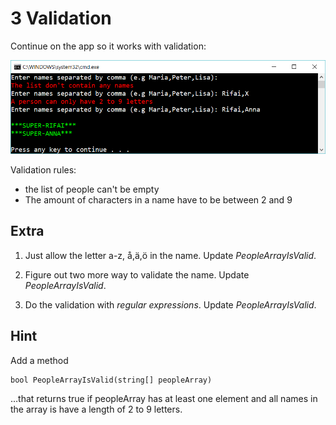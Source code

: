 ﻿# 3 Validation

Continue on the app so it works with validation:

![11](Images/11.png)

Validation rules:
- the list of people can't be empty
- The amount of characters in a name have to be between 2 and 9
 
## Extra

1. Just allow the letter a-z, å,ä,ö in the name. Update *PeopleArrayIsValid*.

2. Figure out two more way to validate the name. Update *PeopleArrayIsValid*.

3. Do the validation with *regular expressions*. Update *PeopleArrayIsValid*.

## Hint

Add a method

    bool PeopleArrayIsValid(string[] peopleArray)

…that returns true if peopleArray has at least one element and all names in the array is have a length of 2 to 9 letters.



